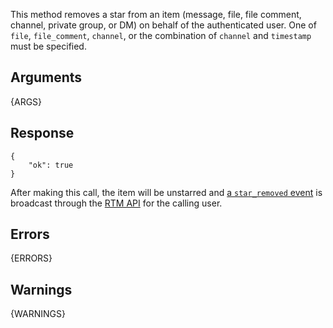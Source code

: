 
This method removes a star from an item (message, file, file comment, channel, private group, or DM) on behalf of the authenticated user.
One of `file`, `file_comment`, `channel`, or the combination of `channel` and `timestamp` must be specified.


## Arguments

{ARGS}


## Response

	{
		"ok": true
	}

After making this call, the item will be unstarred and [a `star_removed` event](/events/star_removed) is broadcast through the [RTM API](/rtm) for the calling user.


## Errors

{ERRORS}

## Warnings

{WARNINGS}
